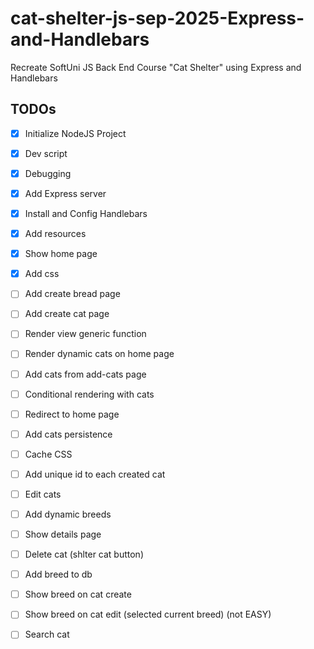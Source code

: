 # cat-shelter-js-sep-2025-Express-and-Handlebars
Recreate SoftUni JS Back End Course "Cat Shelter" using Express and Handlebars

## TODOs
 - [x] Initialize NodeJS Project
 - [x] Dev script
 - [x] Debugging
 - [x] Add Express server
 - [x] Install and Config Handlebars
 - [x] Add resources
 - [x] Show home page
 - [x] Add css
 - [ ] Add create bread page
 - [ ] Add create cat page
 - [ ] Render view generic function
 - [ ] Render dynamic cats on home page
 - [ ] Add cats from add-cats page
 - [ ] Conditional rendering with cats
 - [ ] Redirect to home page
 - [ ] Add cats persistence
 - [ ] Cache CSS
 - [ ] Add unique id to each created cat
 - [ ] Edit cats
 - [ ] Add dynamic breeds
 - [ ] Show details page
 - [ ] Delete cat (shlter cat button)
 - [ ] Add breed to db
 - [ ] Show breed on cat create
 - [ ] Show breed on cat edit (selected current breed) (not EASY)
 - [ ] Search cat

